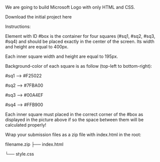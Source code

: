 
We are going to build Microsoft Logo with only HTML and CSS.

Download the initial project here

Instructions:

Element with ID #box is the container for four squares (#sq1, #sq2, #sq3, #sq4) and should be placed exactly in the center of the screen. Its width and height are equal to 400px.

Each inner square width and height are equal to 195px.

Background-color of each square is as follow (top-left to bottom-right):

#sq1 --> #F25022

#sq2 --> #7FBA00

#sq3 --> #00A4EF

#sq4 --> #FFB900

Each inner square must placed in the correct corner of the #box as displayed in the picture above if so the space between them will be calculated properly!

Wrap your submission files as a zip file with index.html in the root:

filename.zip
├── index.html

└── style.css

